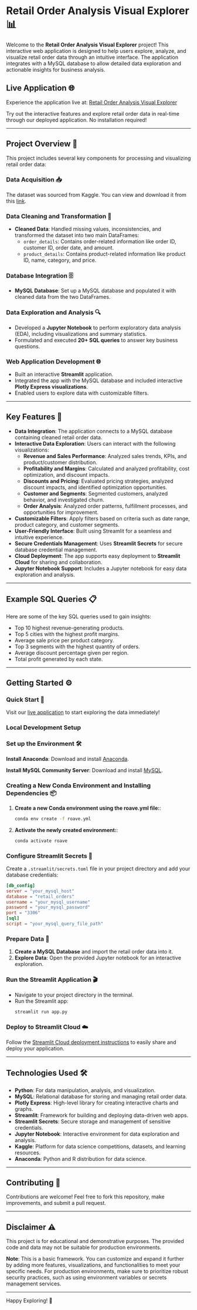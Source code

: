 # Retail Order Analysis Visual Explorer 📊

Welcome to the **Retail Order Analysis Visual Explorer** project! This interactive web application is designed to help users explore, analyze, and visualize retail order data through an intuitive interface. The application integrates with a MySQL database to allow detailed data exploration and actionable insights for business analysis.

## Live Application 🌐

Experience the application live at: [Retail Order Analysis Visual Explorer](https://retail-order-analysis-visual-explorer.streamlit.app/)

Try out the interactive features and explore retail order data in real-time through our deployed application. No installation required!

---


## Project Overview 🚀

This project includes several key components for processing and visualizing retail order data:

### Data Acquisition 📥
The dataset was sourced from Kaggle. You can view and download it from this [link](https://www.kaggle.com/datasets/ankitbansal06/retail-orders).

### Data Cleaning and Transformation 🔧
- **Cleaned Data**: Handled missing values, inconsistencies, and transformed the dataset into two main DataFrames:
  - `order_details`: Contains order-related information like order ID, customer ID, order date, and amount.
  - `product_details`: Contains product-related information like product ID, name, category, and price.

### Database Integration 🗄️
- **MySQL Database**: Set up a MySQL database and populated it with cleaned data from the two DataFrames.

### Data Exploration and Analysis 🔍
- Developed a **Jupyter Notebook** to perform exploratory data analysis (EDA), including visualizations and summary statistics.
- Formulated and executed **20+ SQL queries** to answer key business questions.

### Web Application Development 🌐
- Built an interactive **Streamlit** application.
- Integrated the app with the MySQL database and included interactive **Plotly Express visualizations**.
- Enabled users to explore data with customizable filters.

---

## Key Features 🔑

- **Data Integration**: The application connects to a MySQL database containing cleaned retail order data.
- **Interactive Data Exploration**: Users can interact with the following visualizations:
  - **Revenue and Sales Performance**: Analyzed sales trends, KPIs, and product/customer distribution.
  - **Profitability and Margins**: Calculated and analyzed profitability, cost optimization, and discount impacts.
  - **Discounts and Pricing**: Evaluated pricing strategies, analyzed discount impacts, and identified optimization opportunities.
  - **Customer and Segments**: Segmented customers, analyzed behavior, and investigated churn.
  - **Order Analysis**: Analyzed order patterns, fulfillment processes, and opportunities for improvement.
- **Customizable Filters**: Apply filters based on criteria such as date range, product category, and customer segments.
- **User-Friendly Interface**: Built using Streamlit for a seamless and intuitive experience.
- **Secure Credentials Management**: Uses **Streamlit Secrets** for secure database credential management.
- **Cloud Deployment**: The app supports easy deployment to **Streamlit Cloud** for sharing and collaboration.
- **Jupyter Notebook Support**: Includes a Jupyter notebook for easy data exploration and analysis.

---

## Example SQL Queries 📋

Here are some of the key SQL queries used to gain insights:

- Top 10 highest revenue-generating products.
- Top 5 cities with the highest profit margins.
- Average sale price per product category.
- Top 3 segments with the highest quantity of orders.
- Average discount percentage given per region.
- Total profit generated by each state.

---

## Getting Started ⚙️

### Quick Start 🚀
Visit our [live application](https://retail-order-analysis-visual-explorer.streamlit.app/) to start exploring the data immediately!

### Local Development Setup

### Set up the Environment 🛠️
**Install Anaconda**: Download and install [Anaconda](https://www.anaconda.com/products/distribution).

**Install MySQL Community Server**: Download and install [MySQL](https://dev.mysql.com/downloads/mysql/).

### Creating a New Conda Environment and Installing Dependencies 📦
1. **Create a new Conda environment using the roave.yml file:**:
    ```bash
    conda env create -f roave.yml
    ```
2. **Activate the newly created environment:**:
    ```bash
    conda activate roave
    ```

### Configure Streamlit Secrets 🔑
Create a `.streamlit/secrets.toml` file in your project directory and add your database credentials:
```toml
[db_config]
server = "your_mysql_host"
database = "retail_orders"
username = "your_mysql_username"
password = "your_mysql_password"
port = "3306"
[sql]
script = "your_mysql_query_file_path"
```

### Prepare Data 💾
1. **Create a MySQL Database** and import the retail order data into it.
2. **Explore Data**: Open the provided Jupyter notebook for an interactive exploration.

### Run the Streamlit Application 🎬
- Navigate to your project directory in the terminal.
- Run the Streamlit app:
    ```bash
    streamlit run app.py
    ```

### Deploy to Streamlit Cloud ☁️
Follow the [Streamlit Cloud deployment instructions](https://docs.streamlit.io/streamlit-cloud) to easily share and deploy your application.

---

## Technologies Used 🛠️

- **Python**: For data manipulation, analysis, and visualization.
- **MySQL**: Relational database for storing and managing retail order data.
- **Plotly Express**: High-level library for creating interactive charts and graphs.
- **Streamlit**: Framework for building and deploying data-driven web apps.
- **Streamlit Secrets**: Secure storage and management of sensitive credentials.
- **Jupyter Notebook**: Interactive environment for data exploration and analysis.
- **Kaggle**: Platform for data science competitions, datasets, and learning resources.
- **Anaconda**: Python and R distribution for data science.

---

## Contributing 🤝

Contributions are welcome! Feel free to fork this repository, make improvements, and submit a pull request.

---

## Disclaimer ⚠️

This project is for educational and demonstrative purposes. The provided code and data may not be suitable for production environments.

**Note**: This is a basic framework. You can customize and expand it further by adding more features, visualizations, and functionalities to meet your specific needs. For production environments, make sure to prioritize robust security practices, such as using environment variables or secrets management services.

---

Happy Exploring! 🎉
